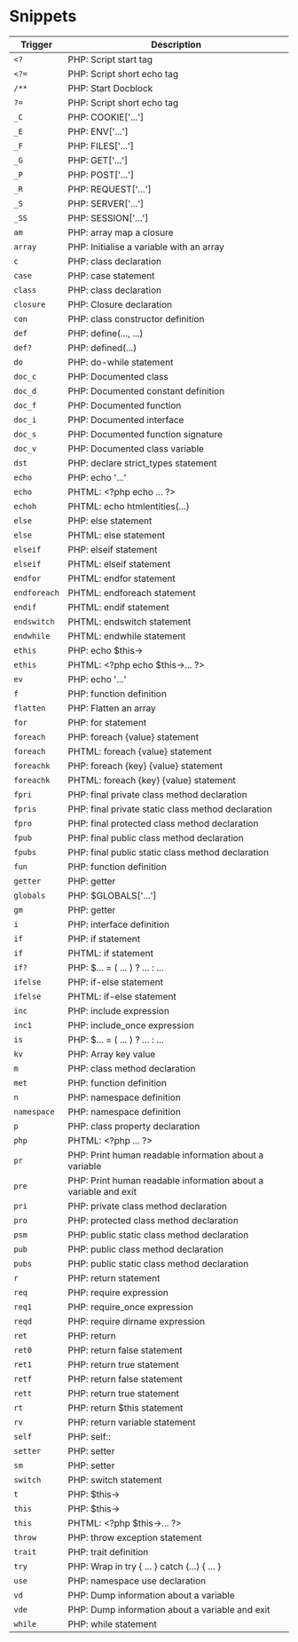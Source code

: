# Snippets

| Trigger | Description |
| ------- | ----------- |
| `<?` | PHP: Script start tag |
| `<?=` | PHP: Script short echo tag |
| `/**` | PHP: Start Docblock |
| `?=` | PHP: Script short echo tag |
| `_C` | PHP: COOKIE['...'] |
| `_E` | PHP: ENV['...'] |
| `_F` | PHP: FILES['...'] |
| `_G` | PHP: GET['...'] |
| `_P` | PHP: POST['...'] |
| `_R` | PHP: REQUEST['...'] |
| `_S` | PHP: SERVER['...'] |
| `_SS` | PHP: SESSION['...'] |
| `am` | PHP: array map a closure |
| `array` | PHP: Initialise a variable with an array |
| `c` | PHP: class declaration |
| `case` | PHP: case statement |
| `class` | PHP: class declaration |
| `closure` | PHP: Closure declaration |
| `con` | PHP: class constructor definition |
| `def` | PHP: define(..., ...) |
| `def?` | PHP: defined(...) |
| `do` | PHP: do-while statement |
| `doc_c` | PHP: Documented class |
| `doc_d` | PHP: Documented constant definition |
| `doc_f` | PHP: Documented function |
| `doc_i` | PHP: Documented interface |
| `doc_s` | PHP: Documented function signature |
| `doc_v` | PHP: Documented class variable |
| `dst` | PHP: declare strict_types statement |
| `echo` | PHP: echo '...' |
| `echo` | PHTML: &lt;?php echo ... ?&gt; |
| `echoh` | PHTML: echo htmlentities(...) |
| `else` | PHP: else statement |
| `else` | PHTML: else statement |
| `elseif` | PHP: elseif statement |
| `elseif` | PHTML: elseif statement |
| `endfor` | PHTML: endfor statement |
| `endforeach` | PHTML: endforeach statement |
| `endif` | PHTML: endif statement |
| `endswitch` | PHTML: endswitch statement |
| `endwhile` | PHTML: endwhile statement |
| `ethis` | PHP: echo $this-&gt; |
| `ethis` | PHTML: &lt;?php echo $this-&gt;... ?&gt; |
| `ev` | PHP: echo '...' |
| `f` | PHP: function definition |
| `flatten` | PHP: Flatten an array |
| `for` | PHP: for statement |
| `foreach` | PHP: foreach {value} statement |
| `foreach` | PHTML: foreach {value} statement |
| `foreachk` | PHP: foreach {key} {value} statement |
| `foreachk` | PHTML: foreach {key} {value} statement |
| `fpri` | PHP: final private class method declaration |
| `fpris` | PHP: final private static class method declaration |
| `fpro` | PHP: final protected class method declaration |
| `fpub` | PHP: final public class method declaration |
| `fpubs` | PHP: final public static class method declaration |
| `fun` | PHP: function definition |
| `getter` | PHP: getter |
| `globals` | PHP: $GLOBALS['...'] |
| `gm` | PHP: getter |
| `i` | PHP: interface definition |
| `if` | PHP: if statement |
| `if` | PHTML: if statement |
| `if?` | PHP: $... = ( ... ) ? ... : ... |
| `ifelse` | PHP: if-else statement |
| `ifelse` | PHTML: if-else statement |
| `inc` | PHP: include expression |
| `inc1` | PHP: include_once expression |
| `is` | PHP: $... = ( ... ) ? ... : ... |
| `kv` | PHP: Array key value |
| `m` | PHP: class method declaration |
| `met` | PHP: function definition |
| `n` | PHP: namespace definition |
| `namespace` | PHP: namespace definition |
| `p` | PHP: class property declaration |
| `php` | PHTML: &lt;?php ... ?&gt; |
| `pr` | PHP: Print human readable information about a variable |
| `pre` | PHP: Print human readable information about a variable and exit |
| `pri` | PHP: private class method declaration |
| `pro` | PHP: protected class method declaration |
| `psm` | PHP: public static class method declaration |
| `pub` | PHP: public class method declaration |
| `pubs` | PHP: public static class method declaration |
| `r` | PHP: return statement |
| `req` | PHP: require expression |
| `req1` | PHP: require_once expression |
| `reqd` | PHP: require dirname expression |
| `ret` | PHP: return |
| `ret0` | PHP: return false statement |
| `ret1` | PHP: return true statement |
| `retf` | PHP: return false statement |
| `rett` | PHP: return true statement |
| `rt` | PHP: return $this statement |
| `rv` | PHP: return variable statement |
| `self` | PHP: self:: |
| `setter` | PHP: setter |
| `sm` | PHP: setter |
| `switch` | PHP: switch statement |
| `t` | PHP: $this-&gt; |
| `this` | PHP: $this-&gt; |
| `this` | PHTML: &lt;?php $this-&gt;... ?&gt; |
| `throw` | PHP: throw exception statement |
| `trait` | PHP: trait definition |
| `try` | PHP: Wrap in try { ... } catch (...) { ... } |
| `use` | PHP: namespace use declaration |
| `vd` | PHP: Dump information about a variable |
| `vde` | PHP: Dump information about a variable and exit |
| `while` | PHP: while statement |
